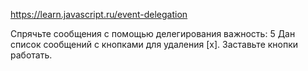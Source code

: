 https://learn.javascript.ru/event-delegation

Спрячьте сообщения с помощью делегирования
важность: 5
Дан список сообщений с кнопками для удаления [x]. Заставьте кнопки работать.
